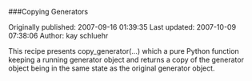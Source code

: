 ###Copying Generators

Originally published: 2007-09-16 01:39:35
Last updated: 2007-10-09 07:38:06
Author: kay schluehr

This recipe presents copy_generator(...) which a pure Python function keeping a running generator object and returns a copy of the generator object being in the same state as the original generator object.